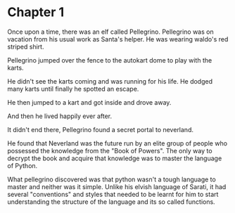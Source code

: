 # Chapter 1

Once upon a time, there was an elf called Pellegrino. Pellegrino was on vacation from his usual work as Santa's helper. He was wearing waldo's red striped shirt. 

Pellegrino jumped over the fence to the autokart dome to play with the karts.

He didn't see the karts coming and was running for his life. He dodged many karts until finally he spotted an escape.

He then jumped to a kart and got inside and drove away.

And then he lived happily ever after. 

It didn't end there, Pellegrino found a secret portal to neverland.

He found that Neverland was the future run by an elite group of people who possessed the knowledge from the "Book of Powers". The only way to decrypt the book and acquire that knowledge was to master the language of Python. 

What pellegrino discovered was that python wasn't a tough language to master and neither was it simple. Unlike his elvish language of Sarati, it had several "conventions" and styles that needed to be learnt for him to start understanding the structure of the language and its so called functions. 